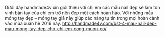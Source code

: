 Dưới đây handmade4v xin giới thiệu với chị em các mẫu nail đẹp sẽ làm tôn  vinh bàn tay của chị em trở nên đẹp một cách hoàn hảo. Với nhứng mẫu móng tay đẹp – móng tay giả này giúp các nàng tự tin trong mọi hoàn cảnh vào mùa xuân hè 2016 này.
http://handmade4v.com/bst-4-mau-nail-dep-mau-mong-tay-dep-cho-chi-em-cong-muon-co/
